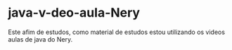 # java-v-deo-aula-Nery
Este afim de estudos, como material de estudos estou utilizando os videos aulas de java do Nery.
